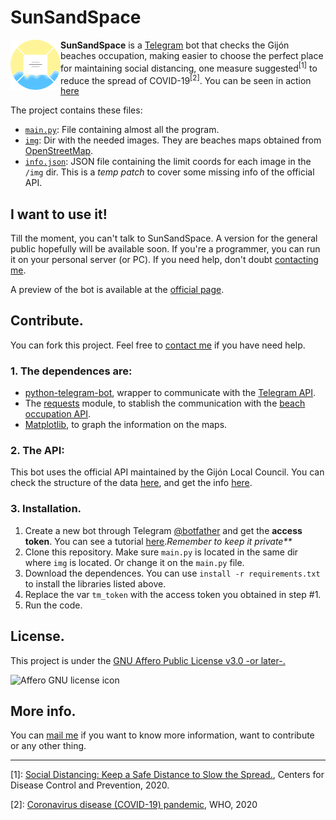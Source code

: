 # SunSandSpace
<img src="docs/resources/img/logo_v1.png" alt="Project logo" align="left" width="80"> **SunSandSpace** is a [Telegram](https://www.telegram.org) bot that checks the Gijón beaches occupation, making easier to choose the perfect place for maintaining social distancing, one measure suggested<sup>[1]</sup> to reduce the spread of COVID-19<sup>[2]</sup>. You can be seen in action [here](https://ajuancer.github.io/sunSandSpace/resources/video/test_v0_0.mp4)

The project contains these files:

- [`main.py`](main.py): File containing almost all the program.
- [`img`](img): Dir with the needed images. They are beaches maps obtained from [OpenStreetMap](https://www.openstreetmap.org).
- [`info.json`](info.json): JSON file containing the limit coords for each image in the `/img` dir. This is a _temp patch_ to cover some missing info of the official API. 

## I want to use it!

Till the moment, you can't talk to SunSandSpace. A version for the general public hopefully will be available soon. If you're a programmer, you can run it on your personal server (or PC). If you need help, don't doubt [contacting me](https://ajuancer.github.io).

A preview of the bot is available at the [official page](https://ajuancer.github.io/sunSandSpace).

## Contribute.

You can fork this project. Feel free to [contact me](https://ajuancer.github.io) if you have need help. 

### 1. The dependences are:

- [python-telegram-bot](https://python-telegram-bot.org/), wrapper to communicate with the [Telegram API](https://core.telegram.org/api).
- The [requests](https://pypi.org/project/requests/) module, to stablish the communication with the [beach occupation API](https://www.gijon.es/es/datos/ocupacion_playas).
- [Matplotlib](https://matplotlib.org/), to graph the information on the maps.

### 2. The API:

This bot uses the official API maintained by the Gijón Local Council. You can check the structure of the data  [here](https://www.gijon.es/es/datos/ocupacion_playas), and get the info  [here](https://playasapi.ctic.es/v1/zones).

### 3. Installation.

1. Create a new bot through Telegram [@botfather](https://t.me/botfather) and get the **access token**. You can see a tutorial [here](https://core.telegram.org/bots#6-botfather)._Remember to keep it private**_
2. Clone this repository. Make sure `main.py` is located in the same dir where `img` is located. Or change it on the `main.py` file.
3. Download the dependences. You can use `install -r requirements.txt` to install the libraries listed above.
4. Replace the var `tm_token` with the access token you obtained in step #1.
5. Run the code.

## License.

This project is under the [GNU Affero Public License v3.0 -or later-.](https://www.gnu.org/licenses/agpl-3.0.en.html)

![Affero GNU license icon](https://www.gnu.org/graphics/agplv3-155x51.png)

## More info.

You can [mail me](https://ajuancer.github.io) if you want to know more information, want to contribute or any other thing.

------

[1]: [Social Distancing: Keep a Safe Distance to Slow the Spread.](https://www.cdc.gov/coronavirus/2019-ncov/prevent-getting-sick/social-distancing.html), Centers for Disease Control and Prevention, 2020.

[2]: [Coronavirus disease (COVID-19) pandemic](https://www.who.int/emergencies/diseases/novel-coronavirus-2019), WHO, 2020

